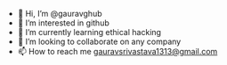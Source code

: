 - 👋 Hi, I’m @gauravghub
- 👀 I’m interested in github
- 🌱 I’m currently learning ethical hacking 
- 💞️ I’m looking to collaborate on any company
- 📫 How to reach me gauravsrivastava1313@gmail.com


<!---
gauravghub/gauravghub is a ✨ special ✨ repository because its `README.md` (this file) appears on your GitHub profile.
You can click the Preview link to take a look at your changes.
--->
